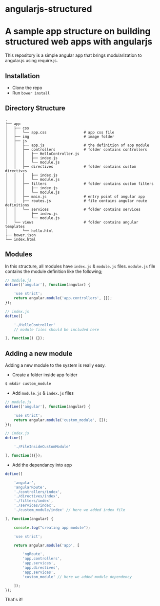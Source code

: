 angularjs-structured
====================

A sample app structure on building structured web apps with angularjs
=======
This repository is a simple angular app that brings modularization to angular.js using require.js. 

Installation
------------
- Clone the repo
- Run `bower install`

Directory Structure
-------------------
```
.
├── app
│   ├── css
│   │   └── app.css                 # app css file
│   ├── img                         # image folder
│   ├── js
│   │   ├── app.js                  # the definition of app module
│   │   ├── controllers             # folder contains controllers
│   │   │   ├── HelloController.js
│   │   │   ├── index.js
│   │   │   └── module.js
│   │   ├── directives              # folder contains custom directives
│   │   │   ├── index.js
│   │   │   └── module.js
│   │   ├── filters                 # folder contains custom filters
│   │   │   ├── index.js
│   │   │   └── module.js
│   │   ├── main.js                 # entry point of angular app
│   │   ├── routes.js               # file contains angular route definitions
│   │   └── services                # folder contains services
│   │       ├── index.js
│   │       └── module.js
│   └── views                       # folder contains angular templates
│       └── hello.html
├── bower.json
└── index.html
```

Modules
-------
In this structure, all modules have `index.js` & `module.js` files. `module.js` file contains the module definition like the following;
```js
// module.js
define(['angular'], function(angular) {

    'use strict';
    return angular.module('app.controllers', []);
});

// index.js
define([

    './HelloController'
    // module files should be included here

], function() {});
```

Adding a new module
-------------------
Adding a new module to the system is really easy.
- Create a folder inside app folder

```sh
$ mkdir custom_module
```

- Add `module.js` & `index.js` files

```js
// module.js
define(['angular'], function(angular) {

    'use strict';
    return angular.module('custom_module', []);
});

// index.js
define([

    './FileInsideCustomModule'

], function(){});
```

- Add the dependancy into app
```js
define([

    'angular',
    'angularRoute',
    './controllers/index',
    './directives/index',
    './filters/index',
    './services/index',
    './custom_module/index' // here we added index file

], function(angular) {

    console.log("creating app module");

    'use strict';

    return angular.module('app', [

        'ngRoute',
        'app.controllers',
        'app.services',
        'app.directives',
        'app.services',
        'custom_module' // here we added module dependency

    ]);
});
```

That's it!
